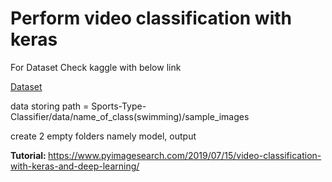 <h1>Perform video classification with keras</h1>

For Dataset Check kaggle with below link

<a href='https://www.kaggle.com/ponrajsubramaniian/sportclassificationdataset'> Dataset </a>

data storing path = Sports-Type-Classifier/data/name_of_class(swimming)/sample_images

create 2 empty folders namely model, output

<b>Tutorial: </b> https://www.pyimagesearch.com/2019/07/15/video-classification-with-keras-and-deep-learning/
